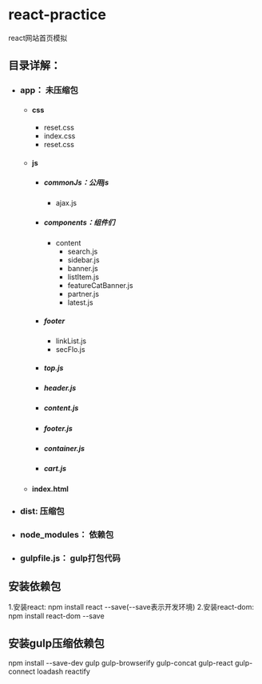 # react-practice
react网站首页模拟

## 目录详解：
* ### app： 未压缩包
  * #### css
    * reset.css
    * index.css
    * reset.css
  * #### js
    * ##### commonJs：公用js<br/>
      * ajax.js
    * ##### components：组件们<br/>
      * content<br/>
        * search.js<br/>
        * sidebar.js<br/>
        * banner.js<br/>
        * listItem.js<br/>
        * featureCatBanner.js<br/>
        * partner.js<br/>
        * latest.js<br/>
    * ##### footer<br/>
      * linkList.js
      * secFlo.js
    * ##### top.js<br/>
    * ##### header.js<br/>
    * ##### content.js<br/>
    * ##### footer.js<br/>
    * ##### container.js<br/>
    * ##### cart.js<br/>
  * #### index.html<br/>
* ### dist: 压缩包<br/>
* ### node_modules： 依赖包<br/>
* ### gulpfile.js： gulp打包代码<br/>

## 安装依赖包

1.安装react: npm install react --save(--save表示开发环境)
2.安装react-dom: npm install react-dom --save

## 安装gulp压缩依赖包
npm install --save-dev gulp gulp-browserify gulp-concat gulp-react 
		gulp-connect loadash reactify
